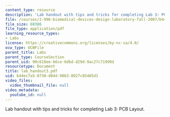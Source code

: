 ```yaml
---
content_type: resource
description: 'Lab handout with tips and tricks for completing Lab 3: PCB Layout.'
file: /courses/2-996-biomedical-devices-design-laboratory-fall-2007/b44ec7a50730d04d90638927c85465d1_lab_handout3.pdf
file_size: 60386
file_type: application/pdf
learning_resource_types:
- Labs
license: https://creativecommons.org/licenses/by-nc-sa/4.0/
ocw_type: OCWFile
parent_title: Labs
parent_type: CourseSection
parent_uid: 90c618ee-b6ce-6dbd-d29d-9ac27c71999d
resourcetype: Document
title: lab_handout3.pdf
uid: b44ec7a5-0730-d04d-9063-8927c85465d1
video_files:
  video_thumbnail_file: null
video_metadata:
  youtube_id: null
---
```

Lab handout with tips and tricks for completing Lab 3: PCB Layout.